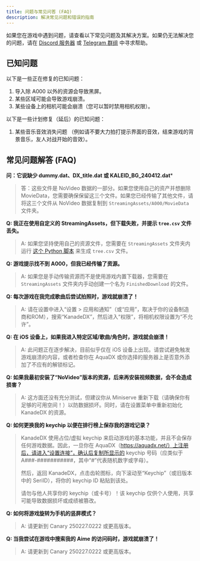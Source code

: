 ```yaml
---
title: 问题与常见问答 (FAQ)
description: 解决常见问题和错误的指南
---
```


如果您在游戏中遇到问题，请查看以下常见问题及其解决方案。如果仍无法解决您的问题，请在 [Discord 服务器](https://kdx.nightcord.com.de/zh/general/community) 或 [Telegram 群组](https://kdx.nightcord.com.de/zh/general/community) 中寻求帮助。

## 已知问题

以下是一些正在修复的已知问题：

  1. 导入除 A000 以外的资源会导致黑屏。
  2. 某些区域可能会导致游戏崩溃。
  3. 某些设备上的相机可能会崩溃（您可以暂时禁用相机权限）。

以下是一些计划修复（延后）的已知问题：
  
  1. 某些音乐音效消失问题
  （例如请不要大力拍打提示界面的音效，结束游戏的背景音乐，友人对战开始的音效）。

## 常见问题解答 (FAQ)

**问：它说缺少 dummy.dat、DX_title.dat 或 KALEID_BG_240412.dat***

> 答：这些文件是 NoVideo 数据的一部分。如果您使用自己的资产并想删除 MovieData，您需要确保保留这三个文件。如果您已经传输了其他文件，请将这三个文件从 NoVideo 数据复制到 `StreamingAssets/A000/MovieData` 文件夹。

**Q: 我正在使用自定义的 StreamingAssets，但下载失败，并提示 `tree.csv` 文件丢失。**

> A: 如果您坚持使用自己的资源文件，您需要在 `StreamingAssets` 文件夹内运行 [这个 Python 脚本](/misc/scripts/tree.py) 来生成 `tree.csv` 文件。

**Q: 游戏提示找不到 A000，但我已经传输了资源。**

> A: 如果您是手动传输资源而不是使用游戏内置下载器，您需要在 `StreamingAssets` 文件夹内手动创建一个名为 `FinishedDownload` 的文件。

**Q: 每次游戏在我完成歌曲后尝试拍照时，游戏就崩溃了！**

> A: 请在设置中进入“设置 > 应用和通知”（或“应用”，取决于你的设备制造商和ROM），搜索“KanadeDX”，然后进入“权限”，将相机权限设置为“不允许”。

**Q: 在 iOS 设备上，如果我进入特定区域/歌曲/角色时，游戏就会崩溃！**

> A: 此问题正在逐步解决，目前似乎仅在 iOS 设备上出现。请尝试避免触发游戏崩溃的内容，或者检查你在 AquaDX 或你选择的服务器上是否意外添加了不应有的解锁标记。

**Q: 如果我最初安装了“NoVideo”版本的资源，后来再安装视频数据，会不会造成损害？**

> A: 这方面还没有充分测试，但建议你从 Miniserve 重新下载（请确保你有足够的可用空间！）以防数据损坏。同时，请在设置菜单中重新初始化 KanadeDX 的资源。

**Q: 如何更换我的 keychip 以便在排行榜上保存我的游戏记录？**

> KanadeDX 使用占位/虚拟 keychip 来启动游戏的基本功能，并且不会保存任何游戏数据。因此，一旦你在 AquaDX（https://aquadx.net/）上注册后，请进入“设置连接”，确认后复制所显示的 keychip 号码（应类似于 A###-###########，其中“#”代表随机数字或字母）。
> 
> 然后，返回 KanadeDX，点击齿轮图标，向下滚动至“Keychip”（或旧版本中的 SeriID），将你的 keychip ID 粘贴到该处。
> 
> 请勿与他人共享你的 keychip（或卡号）！该 keychip 仅供个人使用，共享可能导致数据损坏或成绩被篡改。

**Q: 如何将游戏旋转为手机的竖屏模式？**

> A: 请更新到 Canary 250227.0222 或更高版本。

**Q: 当我尝试在游戏中搜索我的 Aime 的访问码时，游戏就崩溃了！**

> A: 请更新到 Canary 250227.0222 或更高版本。
